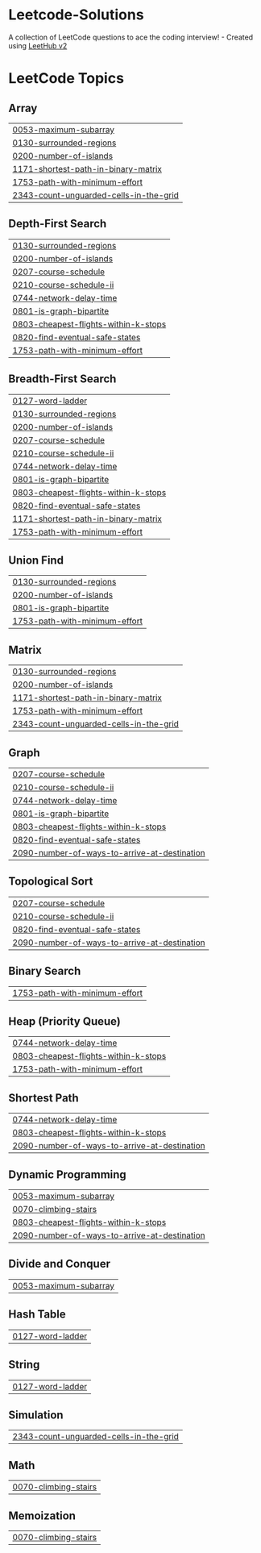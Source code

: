 # Leetcode-Solutions
A collection of LeetCode questions to ace the coding interview! - Created using [LeetHub v2](https://github.com/arunbhardwaj/LeetHub-2.0)

<!---LeetCode Topics Start-->
# LeetCode Topics
## Array
|  |
| ------- |
| [0053-maximum-subarray](https://github.com/ananditaraj/Leetcode-Solutions/tree/master/0053-maximum-subarray) |
| [0130-surrounded-regions](https://github.com/ananditaraj/Leetcode-Solutions/tree/master/0130-surrounded-regions) |
| [0200-number-of-islands](https://github.com/ananditaraj/Leetcode-Solutions/tree/master/0200-number-of-islands) |
| [1171-shortest-path-in-binary-matrix](https://github.com/ananditaraj/Leetcode-Solutions/tree/master/1171-shortest-path-in-binary-matrix) |
| [1753-path-with-minimum-effort](https://github.com/ananditaraj/Leetcode-Solutions/tree/master/1753-path-with-minimum-effort) |
| [2343-count-unguarded-cells-in-the-grid](https://github.com/ananditaraj/Leetcode-Solutions/tree/master/2343-count-unguarded-cells-in-the-grid) |
## Depth-First Search
|  |
| ------- |
| [0130-surrounded-regions](https://github.com/ananditaraj/Leetcode-Solutions/tree/master/0130-surrounded-regions) |
| [0200-number-of-islands](https://github.com/ananditaraj/Leetcode-Solutions/tree/master/0200-number-of-islands) |
| [0207-course-schedule](https://github.com/ananditaraj/Leetcode-Solutions/tree/master/0207-course-schedule) |
| [0210-course-schedule-ii](https://github.com/ananditaraj/Leetcode-Solutions/tree/master/0210-course-schedule-ii) |
| [0744-network-delay-time](https://github.com/ananditaraj/Leetcode-Solutions/tree/master/0744-network-delay-time) |
| [0801-is-graph-bipartite](https://github.com/ananditaraj/Leetcode-Solutions/tree/master/0801-is-graph-bipartite) |
| [0803-cheapest-flights-within-k-stops](https://github.com/ananditaraj/Leetcode-Solutions/tree/master/0803-cheapest-flights-within-k-stops) |
| [0820-find-eventual-safe-states](https://github.com/ananditaraj/Leetcode-Solutions/tree/master/0820-find-eventual-safe-states) |
| [1753-path-with-minimum-effort](https://github.com/ananditaraj/Leetcode-Solutions/tree/master/1753-path-with-minimum-effort) |
## Breadth-First Search
|  |
| ------- |
| [0127-word-ladder](https://github.com/ananditaraj/Leetcode-Solutions/tree/master/0127-word-ladder) |
| [0130-surrounded-regions](https://github.com/ananditaraj/Leetcode-Solutions/tree/master/0130-surrounded-regions) |
| [0200-number-of-islands](https://github.com/ananditaraj/Leetcode-Solutions/tree/master/0200-number-of-islands) |
| [0207-course-schedule](https://github.com/ananditaraj/Leetcode-Solutions/tree/master/0207-course-schedule) |
| [0210-course-schedule-ii](https://github.com/ananditaraj/Leetcode-Solutions/tree/master/0210-course-schedule-ii) |
| [0744-network-delay-time](https://github.com/ananditaraj/Leetcode-Solutions/tree/master/0744-network-delay-time) |
| [0801-is-graph-bipartite](https://github.com/ananditaraj/Leetcode-Solutions/tree/master/0801-is-graph-bipartite) |
| [0803-cheapest-flights-within-k-stops](https://github.com/ananditaraj/Leetcode-Solutions/tree/master/0803-cheapest-flights-within-k-stops) |
| [0820-find-eventual-safe-states](https://github.com/ananditaraj/Leetcode-Solutions/tree/master/0820-find-eventual-safe-states) |
| [1171-shortest-path-in-binary-matrix](https://github.com/ananditaraj/Leetcode-Solutions/tree/master/1171-shortest-path-in-binary-matrix) |
| [1753-path-with-minimum-effort](https://github.com/ananditaraj/Leetcode-Solutions/tree/master/1753-path-with-minimum-effort) |
## Union Find
|  |
| ------- |
| [0130-surrounded-regions](https://github.com/ananditaraj/Leetcode-Solutions/tree/master/0130-surrounded-regions) |
| [0200-number-of-islands](https://github.com/ananditaraj/Leetcode-Solutions/tree/master/0200-number-of-islands) |
| [0801-is-graph-bipartite](https://github.com/ananditaraj/Leetcode-Solutions/tree/master/0801-is-graph-bipartite) |
| [1753-path-with-minimum-effort](https://github.com/ananditaraj/Leetcode-Solutions/tree/master/1753-path-with-minimum-effort) |
## Matrix
|  |
| ------- |
| [0130-surrounded-regions](https://github.com/ananditaraj/Leetcode-Solutions/tree/master/0130-surrounded-regions) |
| [0200-number-of-islands](https://github.com/ananditaraj/Leetcode-Solutions/tree/master/0200-number-of-islands) |
| [1171-shortest-path-in-binary-matrix](https://github.com/ananditaraj/Leetcode-Solutions/tree/master/1171-shortest-path-in-binary-matrix) |
| [1753-path-with-minimum-effort](https://github.com/ananditaraj/Leetcode-Solutions/tree/master/1753-path-with-minimum-effort) |
| [2343-count-unguarded-cells-in-the-grid](https://github.com/ananditaraj/Leetcode-Solutions/tree/master/2343-count-unguarded-cells-in-the-grid) |
## Graph
|  |
| ------- |
| [0207-course-schedule](https://github.com/ananditaraj/Leetcode-Solutions/tree/master/0207-course-schedule) |
| [0210-course-schedule-ii](https://github.com/ananditaraj/Leetcode-Solutions/tree/master/0210-course-schedule-ii) |
| [0744-network-delay-time](https://github.com/ananditaraj/Leetcode-Solutions/tree/master/0744-network-delay-time) |
| [0801-is-graph-bipartite](https://github.com/ananditaraj/Leetcode-Solutions/tree/master/0801-is-graph-bipartite) |
| [0803-cheapest-flights-within-k-stops](https://github.com/ananditaraj/Leetcode-Solutions/tree/master/0803-cheapest-flights-within-k-stops) |
| [0820-find-eventual-safe-states](https://github.com/ananditaraj/Leetcode-Solutions/tree/master/0820-find-eventual-safe-states) |
| [2090-number-of-ways-to-arrive-at-destination](https://github.com/ananditaraj/Leetcode-Solutions/tree/master/2090-number-of-ways-to-arrive-at-destination) |
## Topological Sort
|  |
| ------- |
| [0207-course-schedule](https://github.com/ananditaraj/Leetcode-Solutions/tree/master/0207-course-schedule) |
| [0210-course-schedule-ii](https://github.com/ananditaraj/Leetcode-Solutions/tree/master/0210-course-schedule-ii) |
| [0820-find-eventual-safe-states](https://github.com/ananditaraj/Leetcode-Solutions/tree/master/0820-find-eventual-safe-states) |
| [2090-number-of-ways-to-arrive-at-destination](https://github.com/ananditaraj/Leetcode-Solutions/tree/master/2090-number-of-ways-to-arrive-at-destination) |
## Binary Search
|  |
| ------- |
| [1753-path-with-minimum-effort](https://github.com/ananditaraj/Leetcode-Solutions/tree/master/1753-path-with-minimum-effort) |
## Heap (Priority Queue)
|  |
| ------- |
| [0744-network-delay-time](https://github.com/ananditaraj/Leetcode-Solutions/tree/master/0744-network-delay-time) |
| [0803-cheapest-flights-within-k-stops](https://github.com/ananditaraj/Leetcode-Solutions/tree/master/0803-cheapest-flights-within-k-stops) |
| [1753-path-with-minimum-effort](https://github.com/ananditaraj/Leetcode-Solutions/tree/master/1753-path-with-minimum-effort) |
## Shortest Path
|  |
| ------- |
| [0744-network-delay-time](https://github.com/ananditaraj/Leetcode-Solutions/tree/master/0744-network-delay-time) |
| [0803-cheapest-flights-within-k-stops](https://github.com/ananditaraj/Leetcode-Solutions/tree/master/0803-cheapest-flights-within-k-stops) |
| [2090-number-of-ways-to-arrive-at-destination](https://github.com/ananditaraj/Leetcode-Solutions/tree/master/2090-number-of-ways-to-arrive-at-destination) |
## Dynamic Programming
|  |
| ------- |
| [0053-maximum-subarray](https://github.com/ananditaraj/Leetcode-Solutions/tree/master/0053-maximum-subarray) |
| [0070-climbing-stairs](https://github.com/ananditaraj/Leetcode-Solutions/tree/master/0070-climbing-stairs) |
| [0803-cheapest-flights-within-k-stops](https://github.com/ananditaraj/Leetcode-Solutions/tree/master/0803-cheapest-flights-within-k-stops) |
| [2090-number-of-ways-to-arrive-at-destination](https://github.com/ananditaraj/Leetcode-Solutions/tree/master/2090-number-of-ways-to-arrive-at-destination) |
## Divide and Conquer
|  |
| ------- |
| [0053-maximum-subarray](https://github.com/ananditaraj/Leetcode-Solutions/tree/master/0053-maximum-subarray) |
## Hash Table
|  |
| ------- |
| [0127-word-ladder](https://github.com/ananditaraj/Leetcode-Solutions/tree/master/0127-word-ladder) |
## String
|  |
| ------- |
| [0127-word-ladder](https://github.com/ananditaraj/Leetcode-Solutions/tree/master/0127-word-ladder) |
## Simulation
|  |
| ------- |
| [2343-count-unguarded-cells-in-the-grid](https://github.com/ananditaraj/Leetcode-Solutions/tree/master/2343-count-unguarded-cells-in-the-grid) |
## Math
|  |
| ------- |
| [0070-climbing-stairs](https://github.com/ananditaraj/Leetcode-Solutions/tree/master/0070-climbing-stairs) |
## Memoization
|  |
| ------- |
| [0070-climbing-stairs](https://github.com/ananditaraj/Leetcode-Solutions/tree/master/0070-climbing-stairs) |
<!---LeetCode Topics End-->